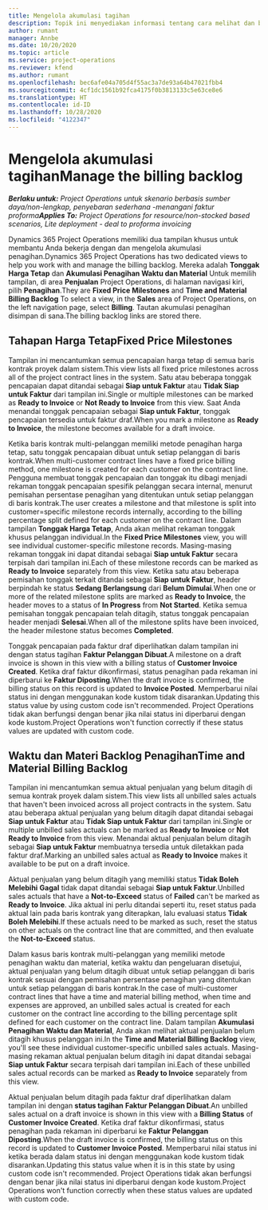 ```yaml
---
title: Mengelola akumulasi tagihan
description: Topik ini menyediakan informasi tentang cara melihat dan bekerja dengan akumulasi penagihan di Project Operations.
author: rumant
manager: Annbe
ms.date: 10/20/2020
ms.topic: article
ms.service: project-operations
ms.reviewer: kfend
ms.author: rumant
ms.openlocfilehash: bec6afe04a705d4f55ac3a7de93a64b47021fbb4
ms.sourcegitcommit: 4cf1dc1561b92fca4175f0b3813133c5e63ce8e6
ms.translationtype: HT
ms.contentlocale: id-ID
ms.lasthandoff: 10/28/2020
ms.locfileid: "4122347"
---
```

# <a name="manage-the-billing-backlog"></a><span data-ttu-id="6c391-103">Mengelola akumulasi tagihan</span><span class="sxs-lookup"><span data-stu-id="6c391-103">Manage the billing backlog</span></span>

<span data-ttu-id="6c391-104">_**Berlaku untuk:** Project Operations untuk skenario berbasis sumber daya/non-lengkap, penyebaran sederhana -menangani faktur proforma_</span><span class="sxs-lookup"><span data-stu-id="6c391-104">_**Applies To:** Project Operations for resource/non-stocked based scenarios, Lite deployment - deal to proforma invoicing_</span></span>

<span data-ttu-id="6c391-105">Dynamics 365 Project Operations memiliki dua tampilan khusus untuk membantu Anda bekerja dengan dan mengelola akumulasi penagihan.</span><span class="sxs-lookup"><span data-stu-id="6c391-105">Dynamics 365 Project Operations has two dedicated views to help you work with and manage the billing backlog.</span></span> <span data-ttu-id="6c391-106">Mereka adalah **Tonggak Harga Tetap** dan **Akumulasi Penagihan Waktu dan Material** Untuk memilih tampilan, di area **Penjualan** Project Operations, di halaman navigasi kiri, pilih **Penagihan**.</span><span class="sxs-lookup"><span data-stu-id="6c391-106">They are **Fixed Price Milestones** and **Time and Material Billing Backlog** To select a view, in the **Sales** area of Project Operations, on the left navigation page, select **Billing**.</span></span> <span data-ttu-id="6c391-107">Tautan akumulasi penagihan disimpan di sana.</span><span class="sxs-lookup"><span data-stu-id="6c391-107">The billing backlog links are stored there.</span></span>

## <a name="fixed-price-milestones"></a><span data-ttu-id="6c391-108">Tahapan Harga Tetap</span><span class="sxs-lookup"><span data-stu-id="6c391-108">Fixed Price Milestones</span></span>

<span data-ttu-id="6c391-109">Tampilan ini mencantumkan semua pencapaian harga tetap di semua baris kontrak proyek dalam sistem.</span><span class="sxs-lookup"><span data-stu-id="6c391-109">This view lists all fixed price milestones across all of the project contract lines in the system.</span></span> <span data-ttu-id="6c391-110">Satu atau beberapa tonggak pencapaian dapat ditandai sebagai **Siap untuk Faktur** atau **Tidak Siap untuk Faktur** dari tampilan ini.</span><span class="sxs-lookup"><span data-stu-id="6c391-110">Single or multiple milestones can be marked as **Ready to Invoice** or **Not Ready to Invoice** from this view.</span></span> <span data-ttu-id="6c391-111">Saat Anda menandai tonggak pencapaian sebagai **Siap untuk Faktur**, tonggak pencapaian tersedia untuk faktur draf.</span><span class="sxs-lookup"><span data-stu-id="6c391-111">When you mark a milestone as **Ready to Invoice**, the milestone becomes available for a draft invoice.</span></span>

<span data-ttu-id="6c391-112">Ketika baris kontrak multi-pelanggan memiliki metode penagihan harga tetap, satu tonggak pencapaian dibuat untuk setiap pelanggan di baris kontrak.</span><span class="sxs-lookup"><span data-stu-id="6c391-112">When multi-customer contract lines have a fixed price billing method, one milestone is created for each customer on the contract line.</span></span> <span data-ttu-id="6c391-113">Pengguna membuat tonggak pencapaian dan tonggak itu dibagi menjadi rekaman tonggak pencapaian spesifik pelanggan secara internal, menurut pemisahan persentase penagihan yang ditentukan untuk setiap pelanggan di baris kontrak.</span><span class="sxs-lookup"><span data-stu-id="6c391-113">The user creates a milestone and that milestone is split into customer=specific milestone records internally, according to the billing percentage split defined for each customer on the contract line.</span></span> <span data-ttu-id="6c391-114">Dalam tampilan **Tonggak Harga Tetap**, Anda akan melihat rekaman tonggak khusus pelanggan individual.</span><span class="sxs-lookup"><span data-stu-id="6c391-114">In the **Fixed Price Milestones** view, you will see individual customer-specific milestone records.</span></span> <span data-ttu-id="6c391-115">Masing-masing rekaman tonggak ini dapat ditandai sebagai **Siap untuk Faktur** secara terpisah dari tampilan ini.</span><span class="sxs-lookup"><span data-stu-id="6c391-115">Each of these milestone records can be marked as **Ready to Invoice** separately from this view.</span></span> <span data-ttu-id="6c391-116">Ketika satu atau beberapa pemisahan tonggak terkait ditandai sebagai **Siap untuk Faktur**, header berpindah ke status **Sedang Berlangsung** dari **Belum Dimulai**.</span><span class="sxs-lookup"><span data-stu-id="6c391-116">When one or more of the related milestone splits are marked as **Ready to Invoice**, the header moves to a status of **In Progress** from **Not Started**.</span></span> <span data-ttu-id="6c391-117">Ketika semua pemisahan tonggak pencapaian telah ditagih, status tonggak pencapaian header menjadi **Selesai**.</span><span class="sxs-lookup"><span data-stu-id="6c391-117">When all of the milestone splits have been invoiced, the header milestone status becomes **Completed**.</span></span>

<span data-ttu-id="6c391-118">Tonggak pencapaian pada faktur draf diperlihatkan dalam tampilan ini dengan status tagihan **Faktur Pelanggan Dibuat**.</span><span class="sxs-lookup"><span data-stu-id="6c391-118">A milestone on a draft invoice is shown in this view with a billing status of **Customer Invoice Created**.</span></span> <span data-ttu-id="6c391-119">Ketika draf faktur dikonfirmasi, status penagihan pada rekaman ini diperbarui ke **Faktur Diposting**.</span><span class="sxs-lookup"><span data-stu-id="6c391-119">When the draft invoice is confirmed, the billing status on this record is updated to **Invoice Posted**.</span></span> <span data-ttu-id="6c391-120">Memperbarui nilai status ini dengan menggunakan kode kustom tidak disarankan.</span><span class="sxs-lookup"><span data-stu-id="6c391-120">Updating this status value by using custom code isn't recommended.</span></span> <span data-ttu-id="6c391-121">Project Operations tidak akan berfungsi dengan benar jika nilai status ini diperbarui dengan kode kustom.</span><span class="sxs-lookup"><span data-stu-id="6c391-121">Project Operations won't function correctly if these status values are updated with custom code.</span></span>

## <a name="time-and-material-billing-backlog"></a><span data-ttu-id="6c391-122">Waktu dan Materi Backlog Penagihan</span><span class="sxs-lookup"><span data-stu-id="6c391-122">Time and Material Billing Backlog</span></span>

<span data-ttu-id="6c391-123">Tampilan ini mencantumkan semua aktual penjualan yang belum ditagih di semua kontrak proyek dalam sistem.</span><span class="sxs-lookup"><span data-stu-id="6c391-123">This view lists all unbilled sales actuals that haven't been invoiced across all project contracts in the system.</span></span> <span data-ttu-id="6c391-124">Satu atau beberapa aktual penjualan yang belum ditagih dapat ditandai sebagai **Siap untuk Faktur** atau **Tidak Siap untuk Faktur** dari tampilan ini.</span><span class="sxs-lookup"><span data-stu-id="6c391-124">Single or multiple unbilled sales actuals can be marked as **Ready to Invoice** or **Not Ready to Invoice** from this view.</span></span> <span data-ttu-id="6c391-125">Menandai aktual penjualan belum ditagih sebagai **Siap untuk Faktur** membuatnya tersedia untuk diletakkan pada faktur draf.</span><span class="sxs-lookup"><span data-stu-id="6c391-125">Marking an unbilled sales actual as **Ready to Invoice** makes it available to be put on a draft invoice.</span></span>

<span data-ttu-id="6c391-126">Aktual penjualan yang belum ditagih yang memiliki status **Tidak Boleh Melebihi** **Gagal** tidak dapat ditandai sebagai **Siap untuk Faktur**.</span><span class="sxs-lookup"><span data-stu-id="6c391-126">Unbilled sales actuals that have a **Not-to-Exceed** status of **Failed** can't be marked as **Ready to Invoice**.</span></span> <span data-ttu-id="6c391-127">Jika aktual ini perlu ditandai seperti itu, reset status pada aktual lain pada baris kontrak yang diterapkan, lalu evaluasi status **Tidak Boleh Melebihi**.</span><span class="sxs-lookup"><span data-stu-id="6c391-127">If these actuals need to be marked as such, reset the status on other actuals on the contract line that are committed, and then evaluate the **Not-to-Exceed** status.</span></span>

<span data-ttu-id="6c391-128">Dalam kasus baris kontrak multi-pelanggan yang memiliki metode penagihan waktu dan material, ketika waktu dan pengeluaran disetujui, aktual penjualan yang belum ditagih dibuat untuk setiap pelanggan di baris kontrak sesuai dengan pemisahan persentase penagihan yang ditentukan untuk setiap pelanggan di baris kontrak.</span><span class="sxs-lookup"><span data-stu-id="6c391-128">In the case of multi-customer contract lines that have a time and material billing method, when time and expenses are approved, an unbilled sales actual is created for each customer on the contract line according to the billing percentage split defined for each customer on the contract line.</span></span> <span data-ttu-id="6c391-129">Dalam tampilan **Akumulasi Penagihan Waktu dan Material**, Anda akan melihat aktual penjualan belum ditagih khusus pelanggan ini.</span><span class="sxs-lookup"><span data-stu-id="6c391-129">In the **Time and Material Billing Backlog** view, you'll see these individual customer-specific unbilled sales actuals.</span></span> <span data-ttu-id="6c391-130">Masing-masing rekaman aktual penjualan belum ditagih ini dapat ditandai sebagai **Siap untuk Faktur** secara terpisah dari tampilan ini.</span><span class="sxs-lookup"><span data-stu-id="6c391-130">Each of these unbilled sales actual records can be marked as **Ready to Invoice** separately from this view.</span></span>

<span data-ttu-id="6c391-131">Aktual penjualan belum ditagih pada faktur draf diperlihatkan dalam tampilan ini dengan **status tagihan** **Faktur Pelanggan Dibuat**.</span><span class="sxs-lookup"><span data-stu-id="6c391-131">An unbilled sales actual on a draft invoice is shown in this view with a **Billing Status** of **Customer Invoice Created**.</span></span> <span data-ttu-id="6c391-132">Ketika draf faktur dikonfirmasi, status penagihan pada rekaman ini diperbarui ke **Faktur Pelanggan Diposting**.</span><span class="sxs-lookup"><span data-stu-id="6c391-132">When the draft invoice is confirmed, the billing status on this record is updated to **Customer Invoice Posted**.</span></span> <span data-ttu-id="6c391-133">Memperbarui nilai status ini ketika berada dalam status ini dengan menggunakan kode kustom tidak disarankan.</span><span class="sxs-lookup"><span data-stu-id="6c391-133">Updating this status value when it is in this state by using custom code isn't recommended.</span></span> <span data-ttu-id="6c391-134">Project Operations tidak akan berfungsi dengan benar jika nilai status ini diperbarui dengan kode kustom.</span><span class="sxs-lookup"><span data-stu-id="6c391-134">Project Operations won't function correctly when these status values are updated with custom code.</span></span>
